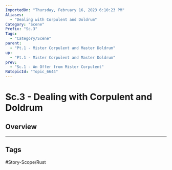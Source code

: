 ```yaml
---
ImportedOn: "Thursday, February 16, 2023 6:10:23 PM"
Aliases:
  - "Dealing with Corpulent and Doldrum"
Category: "Scene"
Prefix: "Sc.3"
Tags:
  - "Category/Scene"
parent:
  - "Pt.1 - Mister Corpulent and Master Doldrum"
up:
  - "Pt.1 - Mister Corpulent and Master Doldrum"
prev:
  - "Sc.1 - An Offer from Mister Corpulent"
RWtopicId: "Topic_6644"
---
```

# Sc.3 - Dealing with Corpulent and Doldrum
## Overview

---
## Tags
#Story-Scope/Rust

